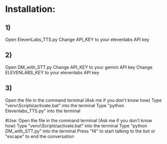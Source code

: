 # Installation:
## 1)
Open ElevenLabs_TTS.py
Change API_KEY to your elevenlabs API key
## 2)
Open DM_with_STT.py
Change API_KEY to your gemini API key
Change ELEVENLABS_KEY to your elevenlabs API key
## 3)
Open the file in the command terminal (Ask me if you don't know how)
Type "venv\Scripts\activate.bat" into the terminal
Type "python Elevenlabs_TTS.py" into the terminal

#Use:
Open the file in the command terminal (Ask me if you don't know how)
Type "venv\Scripts\activate.bat" into the terminal
Type "python DM_with_STT.py" into the terminal
Press "f4" to start talking to the bot or "escape" to end the conversation
